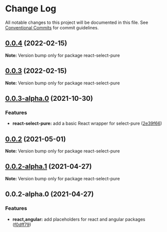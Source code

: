 # Change Log

All notable changes to this project will be documented in this file.
See [Conventional Commits](https://conventionalcommits.org) for commit guidelines.

## [0.0.4](https://github.com/dudyn5ky1/select-pure/compare/react-select-pure@0.0.3-alpha.0...react-select-pure@0.0.4) (2022-02-15)

**Note:** Version bump only for package react-select-pure





## [0.0.3](https://github.com/dudyn5ky1/select-pure/compare/react-select-pure@0.0.3-alpha.0...react-select-pure@0.0.3) (2022-02-15)

**Note:** Version bump only for package react-select-pure





## [0.0.3-alpha.0](https://github.com/dudyn5ky1/select-pure/compare/react-select-pure@0.0.2...react-select-pure@0.0.3-alpha.0) (2021-10-30)


### Features

* **react-select-pure:** add a basic React wrapper for select-pure ([2e39f66](https://github.com/dudyn5ky1/select-pure/commit/2e39f6629764e6879fdd165406e0fbb001665800))





## [0.0.2](https://github.com/dudyn5ky1/select-pure/compare/react-select-pure@0.0.2-alpha.1...react-select-pure@0.0.2) (2021-05-01)

**Note:** Version bump only for package react-select-pure





## [0.0.2-alpha.1](https://github.com/dudyn5ky1/select-pure/compare/react-select-pure@0.0.2-alpha.0...react-select-pure@0.0.2-alpha.1) (2021-04-27)

**Note:** Version bump only for package react-select-pure





## 0.0.2-alpha.0 (2021-04-27)


### Features

* **react,angular:** add placeholders for react and angular packages ([f0dff79](https://github.com/dudyn5ky1/select-pure/commit/f0dff7979cc9eca6fc5d1497823f65ce91a1f054))
